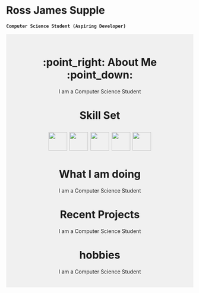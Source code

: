 

# Ross James Supple


**` Computer Science Student (Aspiring Developer) `**

<div style="background-color: #f0f0f0; padding: 20px;">
<div id = "Header" align = "center">
    <h1>
    :point_right: About Me :point_down:
    </h1>
    <p align = "center">
    I am a Computer Science Student
    </p>
    <h1></h1>
</div>
<div id = "Skill Set" align = "center">
    <h1>
    Skill Set
    <p>
    <img src="https://cdn.jsdelivr.net/gh/devicons/devicon@latest/icons/cplusplus/cplusplus-original.svg" width=50px/>
    <img src="https://cdn.jsdelivr.net/gh/devicons/devicon@latest/icons/python/python-original-wordmark.svg" width=50px/>
    <img src="https://cdn.jsdelivr.net/gh/devicons/devicon@latest/icons/html5/html5-original-wordmark.svg" width=50px/>
    <img src="https://cdn.jsdelivr.net/gh/devicons/devicon@latest/icons/css3/css3-original-wordmark.svg" width=50px/>
    <img src="https://cdn.jsdelivr.net/gh/devicons/devicon@latest/icons/azuresqldatabase/azuresqldatabase-original.svg" width=50px/>
    </p>
    </h1> 
</div>

<div id = "What I am doing" align = "center">
    <h1>
    What I am doing
    </h1> 
    <p align = "center">
    I am a Computer Science Student
    </p>   
</div>

<div id = "Recent Projects" align = "center">
    <h1>
    Recent Projects
    </h1>   
    <p align = "center">
    I am a Computer Science Student
    </p> 
</div>

<div id = "Hobbies" align = "center">
    <h1>
    hobbies
    </h1>  
    <p align = "center">
    I am a Computer Science Student
    </p>  
</div>
